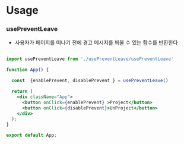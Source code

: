 # Usage


### usePreventLeave

- 사용자가 페이지를 떠나기 전에 경고 메시지를 띄울 수 있는 함수를 반환한다

```jsx

import usePreventLeave from './usePreventLeave/usePreventLeave'

function App() {

  const  {enablePrevent, disablePrevent } = usePreventLeave()

  return (
    <div className="App">
      <button onClick={enablePrevent} >Project</button>
      <button onClick={disablePrevent}>UnProject</button>
    </div>
  );
}

export default App;


```